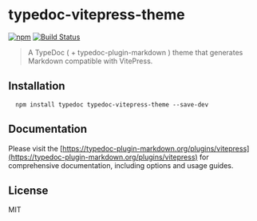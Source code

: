 # typedoc-vitepress-theme

[![npm](https://img.shields.io/npm/v/typedoc-vitepress-theme.svg?logo=npm)](https://www.npmjs.com/package/typedoc-vitepress-theme) [![Build Status](https://github.com/typedoc2md/typedoc-plugin-markdown/actions/workflows/ci.typedoc-vitepress-theme.yml/badge.svg?branch=main&style=flat-square)](https://github.com/typedoc2md/typedoc-plugin-markdown/actions/workflows/ci.typedoc-vitepress-theme.yml)

> A TypeDoc ( + typedoc-plugin-markdown ) theme that generates Markdown compatible with VitePress.

## Installation

```shell
  npm install typedoc typedoc-vitepress-theme --save-dev
  ```

## Documentation

Please visit the [https://typedoc-plugin-markdown.org/plugins/vitepress](https://typedoc-plugin-markdown.org/plugins/vitepress) for comprehensive documentation, including options and usage guides.

## License

MIT